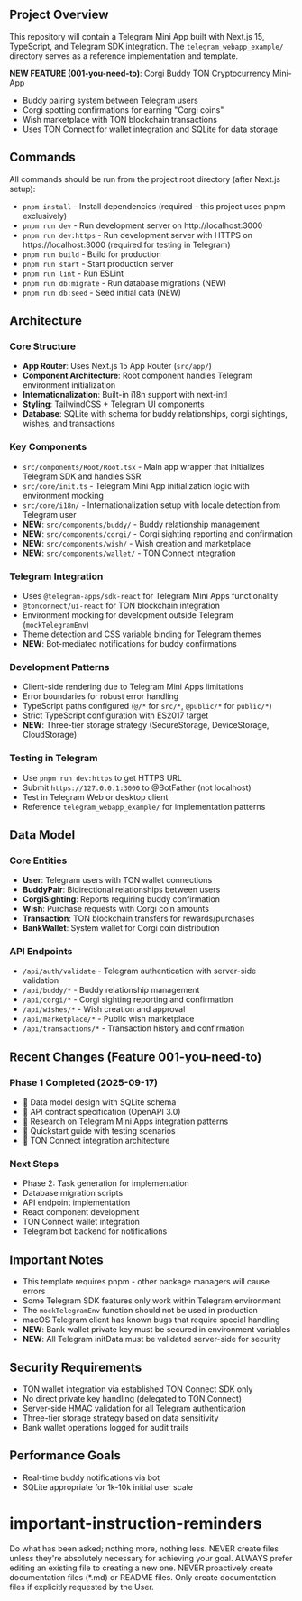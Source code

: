 ## Project Overview

This repository will contain a Telegram Mini App built with Next.js 15, TypeScript, and Telegram SDK integration. The `telegram_webapp_example/` directory serves as a reference implementation and template.

**NEW FEATURE (001-you-need-to)**: Corgi Buddy TON Cryptocurrency Mini-App
- Buddy pairing system between Telegram users
- Corgi spotting confirmations for earning "Corgi coins"
- Wish marketplace with TON blockchain transactions
- Uses TON Connect for wallet integration and SQLite for data storage

## Commands

All commands should be run from the project root directory (after Next.js setup):

- `pnpm install` - Install dependencies (required - this project uses pnpm exclusively)
- `pnpm run dev` - Run development server on http://localhost:3000
- `pnpm run dev:https` - Run development server with HTTPS on https://localhost:3000 (required for testing in Telegram)
- `pnpm run build` - Build for production
- `pnpm run start` - Start production server
- `pnpm run lint` - Run ESLint
- `pnpm run db:migrate` - Run database migrations (NEW)
- `pnpm run db:seed` - Seed initial data (NEW)

## Architecture

### Core Structure
- **App Router**: Uses Next.js 15 App Router (`src/app/`)
- **Component Architecture**: Root component handles Telegram environment initialization
- **Internationalization**: Built-in i18n support with next-intl
- **Styling**: TailwindCSS + Telegram UI components
- **Database**: SQLite with schema for buddy relationships, corgi sightings, wishes, and transactions

### Key Components
- `src/components/Root/Root.tsx` - Main app wrapper that initializes Telegram SDK and handles SSR
- `src/core/init.ts` - Telegram Mini App initialization logic with environment mocking
- `src/core/i18n/` - Internationalization setup with locale detection from Telegram user
- **NEW**: `src/components/buddy/` - Buddy relationship management
- **NEW**: `src/components/corgi/` - Corgi sighting reporting and confirmation
- **NEW**: `src/components/wish/` - Wish creation and marketplace
- **NEW**: `src/components/wallet/` - TON Connect integration

### Telegram Integration
- Uses `@telegram-apps/sdk-react` for Telegram Mini Apps functionality
- `@tonconnect/ui-react` for TON blockchain integration
- Environment mocking for development outside Telegram (`mockTelegramEnv`)
- Theme detection and CSS variable binding for Telegram themes
- **NEW**: Bot-mediated notifications for buddy confirmations

### Development Patterns
- Client-side rendering due to Telegram Mini Apps limitations
- Error boundaries for robust error handling
- TypeScript paths configured (`@/*` for `src/*`, `@public/*` for `public/*`)
- Strict TypeScript configuration with ES2017 target
- **NEW**: Three-tier storage strategy (SecureStorage, DeviceStorage, CloudStorage)

### Testing in Telegram
- Use `pnpm run dev:https` to get HTTPS URL
- Submit `https://127.0.0.1:3000` to @BotFather (not localhost)
- Test in Telegram Web or desktop client
- Reference `telegram_webapp_example/` for implementation patterns

## Data Model

### Core Entities
- **User**: Telegram users with TON wallet connections
- **BuddyPair**: Bidirectional relationships between users
- **CorgiSighting**: Reports requiring buddy confirmation
- **Wish**: Purchase requests with Corgi coin amounts
- **Transaction**: TON blockchain transfers for rewards/purchases
- **BankWallet**: System wallet for Corgi coin distribution

### API Endpoints
- `/api/auth/validate` - Telegram authentication with server-side validation
- `/api/buddy/*` - Buddy relationship management
- `/api/corgi/*` - Corgi sighting reporting and confirmation
- `/api/wishes/*` - Wish creation and approval
- `/api/marketplace/*` - Public wish marketplace
- `/api/transactions/*` - Transaction history and confirmation

## Recent Changes (Feature 001-you-need-to)

### Phase 1 Completed (2025-09-17)
-  Data model design with SQLite schema
-  API contract specification (OpenAPI 3.0)
-  Research on Telegram Mini Apps integration patterns
-  Quickstart guide with testing scenarios
-  TON Connect integration architecture

### Next Steps
- Phase 2: Task generation for implementation
- Database migration scripts
- API endpoint implementation
- React component development
- TON Connect wallet integration
- Telegram bot backend for notifications

## Important Notes
- This template requires pnpm - other package managers will cause errors
- Some Telegram SDK features only work within Telegram environment
- The `mockTelegramEnv` function should not be used in production
- macOS Telegram client has known bugs that require special handling
- **NEW**: Bank wallet private key must be secured in environment variables
- **NEW**: All Telegram initData must be validated server-side for security

## Security Requirements
- TON wallet integration via established TON Connect SDK only
- No direct private key handling (delegated to TON Connect)
- Server-side HMAC validation for all Telegram authentication
- Three-tier storage strategy based on data sensitivity
- Bank wallet operations logged for audit trails

## Performance Goals
- Real-time buddy notifications via bot
- SQLite appropriate for 1k-10k initial user scale

# important-instruction-reminders
Do what has been asked; nothing more, nothing less.
NEVER create files unless they're absolutely necessary for achieving your goal.
ALWAYS prefer editing an existing file to creating a new one.
NEVER proactively create documentation files (*.md) or README files. Only create documentation files if explicitly requested by the User.